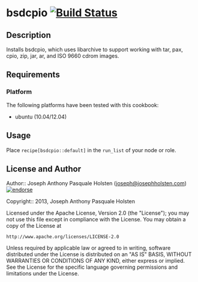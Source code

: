 # bsdcpio [![Build Status](https://travis-ci.org/josephholsten/bsdcpio_cookbook.png)](https://travis-ci.org/josephholsten/bsdcpio_cookbook)

## Description

Installs bsdcpio, which uses libarchive to support working with tar,
pax, cpio, zip, jar, ar, and ISO 9660 cdrom images. 

## Requirements

### Platform

The following platforms have been tested with this cookbook:

* ubuntu (10.04/12.04)

## Usage

Place `recipe[bsdcpio::default]` in the `run_list` of your node or role.

## License and Author

Author:: Joseph Anthony Pasquale Holsten (joseph@josephholsten.com) [![endorse](http://api.coderwall.com/josephholsten/endorsecount.png)](http://coderwall.com/josephholsten)

Copyright:: 2013, Joseph Anthony Pasquale Holsten

Licensed under the Apache License, Version 2.0 (the "License");
you may not use this file except in compliance with the License.
You may obtain a copy of the License at

    http://www.apache.org/licenses/LICENSE-2.0

Unless required by applicable law or agreed to in writing, software
distributed under the License is distributed on an "AS IS" BASIS,
WITHOUT WARRANTIES OR CONDITIONS OF ANY KIND, either express or implied.
See the License for the specific language governing permissions and
limitations under the License.
